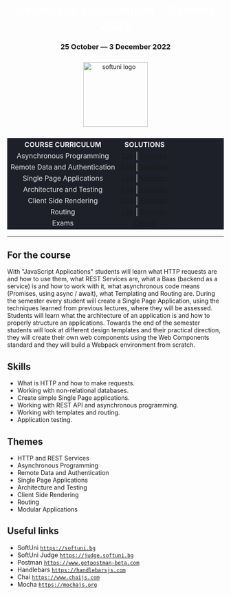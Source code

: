 <div align="center">
<h1 style="color:white">Javascript Applications - October 2022</h1>
<h3>25 October ― 3 December 2022</h3>
<img src="https://upload.wikimedia.org/wikipedia/commons/7/76/Logo_Software_University_%28SoftUni%29_-_blue.png" 
  alt="softuni logo"
  style="position:relative; width:150px; padding:10px; margin: 0 auto;"
  />

<table style="width:100%; max-width:1000px; background-color:#1d2029; color:#e4e4e4">
<tr>
  <th style="text-align:center; vertical-align: middle;">COURSE  CURRICULUM</th>
  <th style="text-align:center; vertical-align: middle;">SOLUTIONS</th>
</tr>
<tr>
  <td style="text-align: center; vertical-align: middle;">Asynchronous Programming </td>
  <td style="text-align: center; vertical-align: middle;">
    <a href="https://github.com/DimitarMitev92/javascript-applications-softuni/tree/main/02.%20Asynchronous%20Programming%20-%20Lab">Lab</a> |
    <a href="https://github.com/DimitarMitev92/javascript-applications-softuni/tree/main/03.%20Asynchronous%20Programming%20-%20Exercise">Exercise</a> 
  </td>
</tr>
<tr>
  <td style="text-align: center; vertical-align: middle;">Remote Data and Authentication </td>
  <td style="text-align: center; vertical-align: middle;">
    <a href="https://github.com/DimitarMitev92/javascript-applications-softuni/tree/main/04.%20Remote%20Data%20and%20Authentication%20-%20Lab">Lab</a> |
    <a href="https://github.com/DimitarMitev92/javascript-applications-softuni/tree/main/05.%20Remote%20Data%20and%20Authentication%20-%20Exercise">Exercise</a> 
  </td>
</tr>
<tr>
  <td style="text-align: center; vertical-align: middle;">Single Page Applications </td>
  <td style="text-align: center; vertical-align: middle;">
    <a href="https://github.com/DimitarMitev92/javascript-applications-softuni/tree/main/06.%20Single%20Page%20Application%20-%20Lab/01.%20Calendar">Lab</a> |
    <a href="">Exercise</a> 
  </td>
</tr>
<tr>
  <td style="text-align: center; vertical-align: middle;">Architecture and Testing </td>
  <td style="text-align: center; vertical-align: middle;">
    <a href="">Lab</a> |
    <a href="">Exercise</a> 
  </td>
</tr>
<tr>
  <td style="text-align: center; vertical-align: middle;">Client Side Rendering </td>
  <td style="text-align: center; vertical-align: middle;">
    <a href="">Lab</a> |
    <a href="">Exercise</a> 
  </td>
</tr>
<tr>
  <td style="text-align: center; vertical-align: middle;">Routing </td>
  <td style="text-align: center; vertical-align: middle;">
    <a href="">Lab</a> |
    <a href="">Exercise</a> 
  </td>
</tr>
<tr>
  <td style="text-align: center; vertical-align: middle;">Exams</td>
  <td style="text-align: center; vertical-align: middle;">
    <a href="">Exams</a>
  </td>
</tr>
</table>
</div>

---

## For the course

With "JavaScript Applications" students will learn what HTTP requests are and how to use them, what REST Services are, what a Baas (backend as a service) is and how to work with it, what asynchronous code means (Promises, using async / await), what Templating and Routing are. During the semester every student will create a Single Page Application, using the techniques learned from previous lectures, where they will be assessed. Students will learn what the architecture of an application is and how to properly structure an applications. Towards the end of the semester students will look at different design templates and their practical direction, they will create their own web components using the Web Components standard and they will build a Webpack environment from scratch.

## Skills

- What is HTTP and how to make requests.
- Working with non-relational databases.
- Create simple Single Page applications.
- Working with REST API and asynchronous programming.
- Working with templates and routing.
- Аpplication testing.

## Themes

- HTTP and REST Services 
- Asynchronous Programming 
- Remote Data and Authentication 
- Single Page Applications 
- Architecture and Testing 
- Client Side Rendering 
- Routing 
- Modular Applications 

## Useful links

- SoftUni 
<a href="https://softuni.bg">`https://softuni.bg`</a>
- SoftUni Judge 
<a href="https://judge.softuni.bg">`https://judge.softuni.bg`</a>
- Postman 
<a href="https://www.getpostman-beta.com">`https://www.getpostman-beta.com`</a>
- Handlebars 
<a href="https://handlebarsjs.com">`https://handlebarsjs.com`</a>
- Chai 
<a href="https://www.chaijs.com">`https://www.chaijs.com`</a>
- Mocha 
<a href="https://mochajs.org">`https://mochajs.org`</a>

